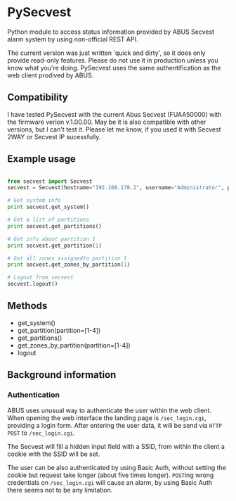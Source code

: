 # PySecvest
Python module to access status information provided by ABUS Secvest alarm system by using non-official REST API.

The current version was just written 'quick and dirty', so it does only provide read-only features. Please do not use it in production unless you know what you're doing.
PySecvest uses the same authentification as the web client prodived by ABUS.

## Compatibility
I have tested PySecvest with the current Abus Secvest (FUAA50000) with the firmware verion v.1.00.00. May be it is also compatible with other versions, but I can't test it. Please let me know, if you used it with Secvest 2WAY or Secvest IP sucessfully.

## Example usage
```python

from secvest import Secvest
secvest = Secvest(hostname="192.168.178.2", username="Administrator", password="123456")

# Get system info
print secvest.get_system()

# Get a list of partitions
print secvest.get_partitions()

# Get info about partition 1
print secvest.get_partition(1)

# Get all zones assignedto partition 1
print secvest.get_zones_by_partition(1)

# Logout from secvest
secvest.logout()

```

## Methods

* get_system()
* get_partition(partition=[1-4])
* get_partitions()
* get_zones_by_partition(partition=[1-4])
* logout

## Background information
### Authentication
ABUS uses unusual way to authenticate the user within the web client. When opening the web interface the landing page is `/sec_login.cgi`, providing a login form. After entering the user data, it will be send via `HTTP POST` to `/sec_login.cgi`. 

The Secvest will fill a hidden input field with a SSID, from within the client a cookie with the SSID will be set. 

The user can be also authenticated by using Basic Auth, without setting the cookie but request take longer (about five times longer). `POST`ing wrong credentials on `/sec_login.cgi` will cause an alarm, by using Basic Auth there seems not to be any limitation.